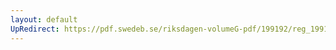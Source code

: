 ```yaml
---
layout: default
UpRedirect: https://pdf.swedeb.se/riksdagen-volumeG-pdf/199192/reg_199192/reg_199192_0681.pdf
---
```

